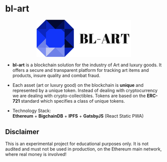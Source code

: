bl-art
=========

<p align="center">
  <img src="https://raw.githubusercontent.com/karadalex/bl-art/master/logo.png" width="60%"/>
</p>

- **bl-art** is a blockchain solution for the industry of Art and luxury goods. 
It offers a secure and transparent platform for tracking art items and products,
insure quality and combat fraud.<br>

- Each asset (art or luxury good) on the blockchain is **unique** and represented by a 
unique token. Instead of dealing with cryptocurrency we are dealing with 
crypto-collectibles. Tokens are based on the **ERC-721** standard which specifies 
a class of unique tokens.

- Technology Stack: <br>
**Ethereum** + **BigchainDB** + **IPFS** + **GatsbyJS** (React Static PWA)

## Disclaimer

This is an experimental project for educational purposes only. It is not audited
and must not be used in production, on the Ethereum main network, where real 
money is involved!